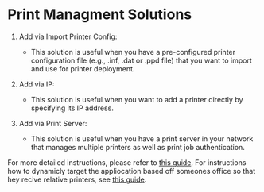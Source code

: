 # Print Managment Solutions

1. Add via Import Printer Config:
    - This solution is useful when you have a pre-configured printer configuration file (e.g., .inf, .dat or .ppd file) that you want to import and use for printer deployment.

2. Add via IP:
    - This solution is useful when you want to add a printer directly by specifying its IP address.

3. Add via Print Server:
    - This solution is useful when you have a print server in your network that manages multiple printers as well as print job authentication.

For more detailed instructions, please refer to [this guide](/Windows/GUIDE_Entra_Profile_Location_Based_Dynamic_Groups.md).
For instructions how to dynamicly target the appliocation based off someones office so that hey recive relative printers, see [this guide](/Windows/GUIDE_Entra_Profile_Location_Based_Dynamic_Groups.md).